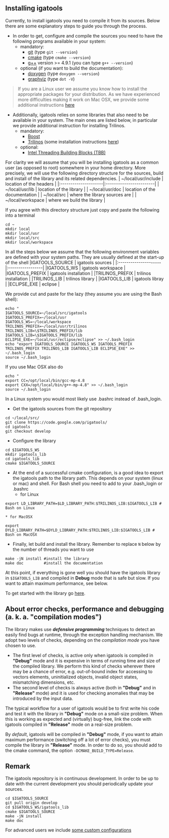 ## Installing igatools ##
Currently, to install igatools you need to compile it from its sources. Below there are some explanatory steps to guide you through the process.

  * In order to get, configure and compile the sources you need to have the following programs available in your system:
    * mandatory:
      * [git](http://www.git-scm.com) (type `git --version`)
      * [cmake](http://www.cmake.org) (type `cmake --version`)
      * [g++](http://gcc.gnu.org) version >= 4.9.1 (you can type `g++ --version`)
    * optional (if you want to build the documentation):
      * [doxygen](http://www.doxygen.org) (type `doxygen --version`)
      * [graphviz](http://www.graphviz.org) (type `dot -V`)
> If you are a Linux user we assume you know how to install the  appropriate packages for your distribution.
> As we have experienced more difficulties making it work on Mac OSX, we provide some additional instructions [here](MacInstallationNotes.md)
  * Additionally, igatools relies on some libraries that also need to be available in your system. The main ones are listed below, in particular we provide additional instruction for installing Trilinos.
    * mandatory:
      * [Boost](http://www.boost.org)
      * [Trilinos](http://trilinos.sandia.gov) (some installation instructions [here](InstallingTrilinos.md))
    * optional:
      * [Intel Threading Building Blocks (TBB)](https://www.threadingbuildingblocks.org)

For clarity we will assume that you will be installing igatools as a common user (as opposed to root) somewhere in your home directory. More precisely, we will use the following directory structure for the sources, build and install of the library and its related dependencies.
| ~/local/usr/include  | location of the headers |
|:---------------------|:------------------------|
| ~/local/usr/lib      | location of the library |
| ~/local/usr/doc      | location of the documentation |
| ~/local/src          | where the library sources are |
| ~/local/workspace   | where we build the library |

If you agree with this directory structure just copy and paste the following into a terminal
```
cd ~
mkdir local
mkdir local/usr
mkdir local/src
mkdir local/workspace
```

In all the steps below we assume that the following environment variables are defined with your system paths. They are usually defined at the start-up of the shell
|IGATOOLS\_SOURCE      | igatools sources |
|:---------------------|:-----------------|
|IGATOOLS\_WS          | igatools workspace |
|IGATOOLS\_PREFIX      | igatools installation |
|TRILINOS\_PREFIX | trilinos installation |
|TRILINOS\_LIB    | trilinos library |
|IGATOOLS\_LIB         | igatools libray |
|ECLIPSE\_EXE     | eclipse |

We provide cut and paste for the lazy (they assume you are using the Bash shell):
```
echo "
IGATOOLS_SOURCE=~/local/src/igatools
IGATOOLS_PREFIX=~/local/usr
IGATOOLS_WS=~/local/workspace
TRILINOS_PREFIX=~/local/usr/trilinos
TRILINOS_LIB=\$TRILINOS_PREFIX/lib
IGATOOLS_LIB=\$IGATOOLS_PREFIX/lib
ECLIPSE_EXE=~/local/usr/eclipse/eclipse" >> ~/.bash_login
echo "export IGATOOLS_SOURCE IGATOOLS_WS IGATOOLS_PREFIX TRILINOS_PREFIX TRILINOS_LIB IGATOOLS_LIB ECLIPSE_EXE" >> ~/.bash_login
source ~/.bash_login
```
If you use Mac OSX also do
```
echo "  
export CC=/opt/local/bin/gcc-mp-4.8
export CXX=/opt/local/bin/g++-mp-4.8" >> ~/.bash_login
source ~/.bash_login
```
In a Linux system you would most likely use .bashrc instead of .bash\_login.

  * Get the igatools sources from the git repository
```
cd ~/local/src/
git clone https://code.google.com/p/igatools/
cd igatools
git checkout develop
```
  * Configure the library
```
cd $IGATOOLS_WS
mkdir igatools_lib
cd igatools_lib
cmake $IGATOOLS_SOURCE
```
  * At the end of a successful cmake configuration, is a good idea to export the igatools path to the library path. This depends on your system (linux or mac) and shell. For Bash shell you need to add to your .bash\_login or .bashrc
    * for Linux
```
export LD_LIBRARY_PATH=$LD_LIBRARY_PATH:$TRILINOS_LIB:$IGATOOLS_LIB # Bash on Linux
```
    * for MacOSX
```
export DYLD_LIBRARY_PATH=$DYLD_LIBRARY_PATH:$TRILINOS_LIB:$IGATOOLS_LIB # Bash on MacOSX
```
  * Finally, let build and install the library. Remember to replace `N` below by the number of threads you want to use
```
make -jN install #install the library
make doc         #install the documentation
```

At this point, if everything is gone well you should have the igatools library in `$IGATOOLS_LIB` and compiled in **Debug** mode that is safe but slow. If you want to attain maximum performance, see below.

To get started with the library go [here](GettingStarted.md).

## About error checks, performance and debugging (a. k. a. "compilation modes") ##
The library makes use **_defensive programming_** techniques
to detect an easily find bugs at runtime, through the
exception handling mechanism.
We adopt two levels of checks, depending on the _compilation mode_ you have chosen to use.

  * The first level of checks, is active only when igatools is compiled in **"Debug"** mode and it is expensive in terms of running time and size of the compiled library. We perform this kind of checks wherever there may be a chance of error,  e.g. out-of-bound index for accessing to vectors elements,  uninitialized objects, invalid object states, mismatching dimensions, etc.
  * The second level of checks is always active (both in **"Debug"** and in **"Release"** mode) and it is used for checking anomalies that may be introduced by the input data.

The typical workflow for a user of igatools would be to first write his code and test it with the library  in **"Debug"** mode on a small-size problem. When this is working as expected and (virtually) bug-free, link the code with igatools compiled in **"Release"** mode on a real-size problem.


By _default_, igatools will be compiled in **"Debug"** mode, if you want to attain maximum performance (switching off a lot of error checks), you must compile the library in **"Release"** mode. In order to do so, you should add to the cmake command, the option `-DCMAKE_BUILD_TYPE=Release`.



## Remark ##
The igatools repository is in continuous development.
In order to be up to date with the current development you should
periodically update your sources.
```
cd $IGATOOLS_SOURCE
git pull origin develop
cd $IGATOOLS_WS/igatools_lib
cmake $IGATOOLS_SOURCE
make -jN install
make doc
```


For advanced users we include [some custom configurations](CustomConfigurations.md)
